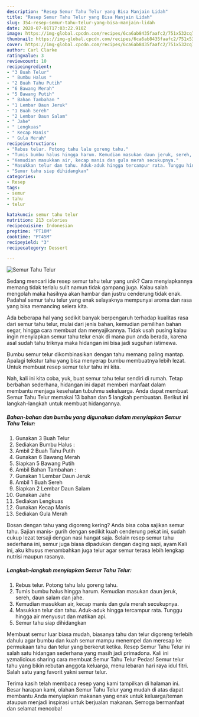 ```yaml
---
description: "Resep Semur Tahu Telur yang Bisa Manjain Lidah"
title: "Resep Semur Tahu Telur yang Bisa Manjain Lidah"
slug: 354-resep-semur-tahu-telur-yang-bisa-manjain-lidah
date: 2020-07-01T17:03:22.910Z
image: https://img-global.cpcdn.com/recipes/6ca6ab8435faafc2/751x532cq70/semur-tahu-telur-foto-resep-utama.jpg
thumbnail: https://img-global.cpcdn.com/recipes/6ca6ab8435faafc2/751x532cq70/semur-tahu-telur-foto-resep-utama.jpg
cover: https://img-global.cpcdn.com/recipes/6ca6ab8435faafc2/751x532cq70/semur-tahu-telur-foto-resep-utama.jpg
author: Carl Clarke
ratingvalue: 3
reviewcount: 10
recipeingredient:
- "3 Buah Telur"
- " Bumbu Halus "
- "2 Buah Tahu Putih"
- "6 Bawang Merah"
- "5 Bawang Putih"
- " Bahan Tambahan "
- "1 Lembar Daun Jeruk"
- "1 Buah Sereh"
- "2 Lembar Daun Salam"
- " Jahe"
- " Lengkuas"
- " Kecap Manis"
- " Gula Merah"
recipeinstructions:
- "Rebus telur. Potong tahu lalu goreng tahu."
- "Tumis bumbu halus hingga harum. Kemudian masukan daun jeruk, sereh, daun salam dan jahe."
- "Kemudian masukkan air, kecap manis dan gula merah secukupnya."
- "Masukkan telur dan tahu. Aduk-aduk hingga tercampur rata. Tunggu hingga air menyusut dan matikan api."
- "Semur tahu siap dihidangkan"
categories:
- Resep
tags:
- semur
- tahu
- telur

katakunci: semur tahu telur 
nutrition: 213 calories
recipecuisine: Indonesian
preptime: "PT10M"
cooktime: "PT45M"
recipeyield: "3"
recipecategory: Dessert

---
```



![Semur Tahu Telur](https://img-global.cpcdn.com/recipes/6ca6ab8435faafc2/751x532cq70/semur-tahu-telur-foto-resep-utama.jpg)

Sedang mencari ide resep semur tahu telur yang unik? Cara menyiapkannya memang tidak terlalu sulit namun tidak gampang juga. Kalau salah mengolah maka hasilnya akan hambar dan justru cenderung tidak enak. Padahal semur tahu telur yang enak selayaknya mempunyai aroma dan rasa yang bisa memancing selera kita.

Ada beberapa hal yang sedikit banyak berpengaruh terhadap kualitas rasa dari semur tahu telur, mulai dari jenis bahan, kemudian pemilihan bahan segar, hingga cara membuat dan menyajikannya. Tidak usah pusing kalau ingin menyiapkan semur tahu telur enak di mana pun anda berada, karena asal sudah tahu triknya maka hidangan ini bisa jadi suguhan istimewa.

Bumbu semur telur dikombinasikan dengan tahu memang paling mantap. Apalagi tekstur tahu yang bisa menyerap bumbu membuatnya lebih lezat. Untuk membuat resep semur telur tahu ini kita.


Nah, kali ini kita coba, yuk, buat semur tahu telur sendiri di rumah. Tetap berbahan sederhana, hidangan ini dapat memberi manfaat dalam membantu menjaga kesehatan tubuhmu sekeluarga. Anda dapat membuat Semur Tahu Telur memakai 13 bahan dan 5 langkah pembuatan. Berikut ini langkah-langkah untuk membuat hidangannya.

<!--inarticleads1-->

##### Bahan-bahan dan bumbu yang digunakan dalam menyiapkan Semur Tahu Telur:

1. Gunakan 3 Buah Telur
1. Sediakan  Bumbu Halus :
1. Ambil 2 Buah Tahu Putih
1. Gunakan 6 Bawang Merah
1. Siapkan 5 Bawang Putih
1. Ambil  Bahan Tambahan :
1. Gunakan 1 Lembar Daun Jeruk
1. Ambil 1 Buah Sereh
1. Siapkan 2 Lembar Daun Salam
1. Gunakan  Jahe
1. Sediakan  Lengkuas
1. Gunakan  Kecap Manis
1. Sediakan  Gula Merah


Bosan dengan tahu yang digoreng kering? Anda bisa coba sajikan semur tahu. Sajian manis- gurih dengan sedikit kuah cenderung pekat ini, sudah cukup lezat tersaji dengan nasi hangat saja. Selain resep semur tahu sederhana ini, semur juga biasa dipadukan dengan daging sapi, ayam Kali ini, aku khusus menambahkan juga telur agar semur terasa lebih lengkap nutrisi maupun rasanya. 

<!--inarticleads2-->

##### Langkah-langkah menyiapkan Semur Tahu Telur:

1. Rebus telur. Potong tahu lalu goreng tahu.
1. Tumis bumbu halus hingga harum. Kemudian masukan daun jeruk, sereh, daun salam dan jahe.
1. Kemudian masukkan air, kecap manis dan gula merah secukupnya.
1. Masukkan telur dan tahu. Aduk-aduk hingga tercampur rata. Tunggu hingga air menyusut dan matikan api.
1. Semur tahu siap dihidangkan


Membuat semur luar biasa mudah, biasanya tahu dan telur digoreng terlebih dahulu agar bumbu dan kuah semur mampu menempel dan meresap ke permukaan tahu dan telur yang berkerut ketika. Resep Semur Tahu Telur ini salah satu hidangan sederhana yang masih jadi primadona. Kali ini yzmalicious sharing cara membuat Semur Tahu Telur Pedas! Semur telur tahu yang bikin rebutan anggota keluarga, menu lebaran hari raya idul fitri. Salah satu yang favorit yakni semur telur. 

Terima kasih telah membaca resep yang kami tampilkan di halaman ini. Besar harapan kami, olahan Semur Tahu Telur yang mudah di atas dapat membantu Anda menyiapkan makanan yang enak untuk keluarga/teman ataupun menjadi inspirasi untuk berjualan makanan. Semoga bermanfaat dan selamat mencoba!
